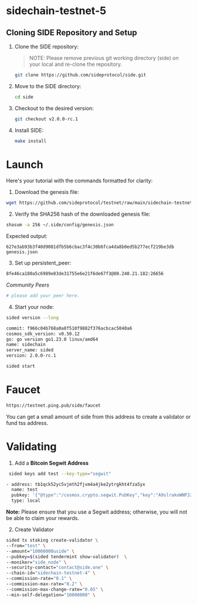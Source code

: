 # sidechain-testnet-5

## Cloning SIDE Repository and Setup
1. Clone the SIDE repository:
   > NOTE: Please remove previous git working directory (side) on your local and re-clone the repository. 

   ```sh
   git clone https://github.com/sideprotocol/side.git
   ```

2. Move to the SIDE directory:
   ```sh
   cd side
   ```

3. Checkout to the desired version:
   ```sh
   git checkout v2.0.0-rc.1
   ```

4. Install SIDE:
   ```sh
   make install
   ```

# Launch
Here's your tutorial with the commands formatted for clarity:

1. Download the genesis file:
```sh
wget https://github.com/sideprotocol/testnet/raw/main/sidechain-testnet-5/genesis.json -O ~/.side/config/genesis.json
```

2. Verify the SHA256 hash of the downloaded genesis file:
```sh
shasum -a 256 ~/.side/config/genesis.json
```
Expected output:
```
627e3ab93b3f40d9081dfb5b6cbac3f4c30b6fca4da8b0ed5b277ecf219be3db  genesis.json
```

3. Set up persistent_peer:
```sh
8fe46ca180a5c6989e83de31755e6e21f6de67f3@80.240.21.182:26656
```

*Community Peers*
```sh
# please add your peer here.
```


4. Start your node:
```sh
sided version --long
```
```sh
commit: f966c04b768a0a8f510f9882f376acbcac5040a6
cosmos_sdk_version: v0.50.12
go: go version go1.23.0 linux/amd64
name: sidechain
server_name: sided
version: 2.0.0-rc.1
```
```sh
sided start
```

# Faucet
   ```sh
   https://testnet.ping.pub/side/faucet
   ```
   You can get a small amount of side from this address to create a validator or fund tss address.

# Validating

1. Add a **Bitcoin Segwit Address**
```sh
 sided keys add test --key-type="segwit"

- address: tb1qck52yc5vjmth2fjvm4a4jke2ytrgkht4fza5yx
  name: test
  pubkey: '{"@type":"/cosmos.crypto.segwit.PubKey","key":"A9slrakoWNPJz6RYLwbLggGKvRlQUXyAHFk4gNegy7jI"}'
  type: local
```

**Note:**
Please ensure that you use a Segwit address; otherwise, you will not be able to claim your rewards.

2. Create Validator
```sh
sided tx staking create-validator \
--from="test" \
--amount="10000000uside" \
--pubkey=$(sided tendermint show-validator)  \
--moniker="side_node" \
--security-contact="contact@side.one" \
--chain-id="sidechain-testnet-4" \
--commission-rate="0.1" \
--commission-max-rate="0.2" \
--commission-max-change-rate="0.05" \
--min-self-delegation="10000000" \
```
